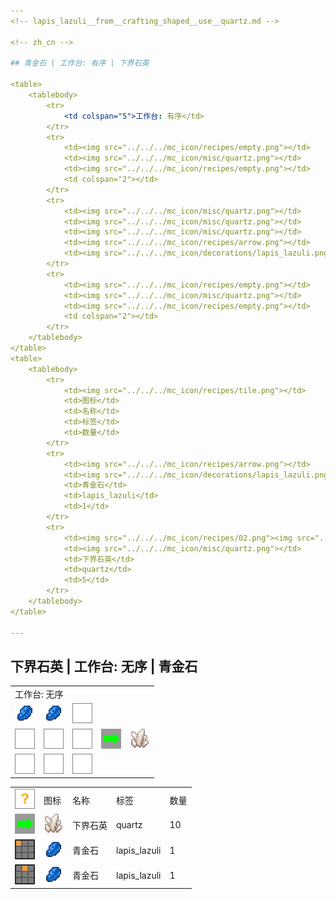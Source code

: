 ```yaml
---
<!-- lapis_lazuli__from__crafting_shaped__use__quartz.md -->

<!-- zh_cn -->

## 青金石 | 工作台: 有序 | 下界石英

<table>
	<tablebody>
		<tr>
			<td colspan="5">工作台: 有序</td>
		</tr>
		<tr>
			<td><img src="../../../mc_icon/recipes/empty.png"></td>
			<td><img src="../../../mc_icon/misc/quartz.png"></td>
			<td><img src="../../../mc_icon/recipes/empty.png"></td>
			<td colspan="2"></td>
		</tr>
		<tr>
			<td><img src="../../../mc_icon/misc/quartz.png"></td>
			<td><img src="../../../mc_icon/misc/quartz.png"></td>
			<td><img src="../../../mc_icon/misc/quartz.png"></td>
			<td><img src="../../../mc_icon/recipes/arrow.png"></td>
			<td><img src="../../../mc_icon/decorations/lapis_lazuli.png"></td>
		</tr>
		<tr>
			<td><img src="../../../mc_icon/recipes/empty.png"></td>
			<td><img src="../../../mc_icon/misc/quartz.png"></td>
			<td><img src="../../../mc_icon/recipes/empty.png"></td>
			<td colspan="2"></td>
		</tr>
	</tablebody>
</table>
<table>
	<tablebody>
		<tr>
			<td><img src="../../../mc_icon/recipes/tile.png"></td>
			<td>图标</td>
			<td>名称</td>
			<td>标签</td>
			<td>数量</td>
		</tr>
		<tr>
			<td><img src="../../../mc_icon/recipes/arrow.png"></td>
			<td><img src="../../../mc_icon/decorations/lapis_lazuli.png"></td>
			<td>青金石</td>
			<td>lapis_lazuli</td>
			<td>1</td>
		</tr>
		<tr>
			<td><img src="../../../mc_icon/recipes/02.png"><img src="../../../mc_icon/recipes/04.png"><img src="../../../mc_icon/recipes/05.png"><img src="../../../mc_icon/recipes/06.png"><img src="../../../mc_icon/recipes/08.png"></td>
			<td><img src="../../../mc_icon/misc/quartz.png"></td>
			<td>下界石英</td>
			<td>quartz</td>
			<td>5</td>
		</tr>
	</tablebody>
</table>

---
```

<!-- quartz__from__crafting_shapeless__use__lapis_lazuli.md -->

<!-- zh_cn -->

## 下界石英 | 工作台: 无序 | 青金石

<table>
	<tablebody>
		<tr>
			<td colspan="5">工作台: 无序</td>
		</tr>
		<tr>
			<td><img src="../../../mc_icon/decorations/lapis_lazuli.png"></td>
			<td><img src="../../../mc_icon/decorations/lapis_lazuli.png"></td>
			<td><img src="../../../mc_icon/recipes/empty.png"></td>
			<td colspan="2"></td>
		</tr>
		<tr>
			<td><img src="../../../mc_icon/recipes/empty.png"></td>
			<td><img src="../../../mc_icon/recipes/empty.png"></td>
			<td><img src="../../../mc_icon/recipes/empty.png"></td>
			<td><img src="../../../mc_icon/recipes/arrow.png"></td>
			<td><img src="../../../mc_icon/misc/quartz.png"></td>
		</tr>
		<tr>
			<td><img src="../../../mc_icon/recipes/empty.png"></td>
			<td><img src="../../../mc_icon/recipes/empty.png"></td>
			<td><img src="../../../mc_icon/recipes/empty.png"></td>
			<td colspan="2"></td>
		</tr>
	</tablebody>
</table>
<table>
	<tablebody>
		<tr>
			<td><img src="../../../mc_icon/recipes/tile.png"></td>
			<td>图标</td>
			<td>名称</td>
			<td>标签</td>
			<td>数量</td>
		</tr>
		<tr>
			<td><img src="../../../mc_icon/recipes/arrow.png"></td>
			<td><img src="../../../mc_icon/misc/quartz.png"></td>
			<td>下界石英</td>
			<td>quartz</td>
			<td>10</td>
		</tr>
		<tr>
			<td><img src="../../../mc_icon/recipes/01.png"></td>
			<td><img src="../../../mc_icon/decorations/lapis_lazuli.png"></td>
			<td>青金石</td>
			<td>lapis_lazuli</td>
			<td>1</td>
		</tr>
		<tr>
			<td><img src="../../../mc_icon/recipes/02.png"></td>
			<td><img src="../../../mc_icon/decorations/lapis_lazuli.png"></td>
			<td>青金石</td>
			<td>lapis_lazuli</td>
			<td>1</td>
		</tr>
	</tablebody>
</table>

